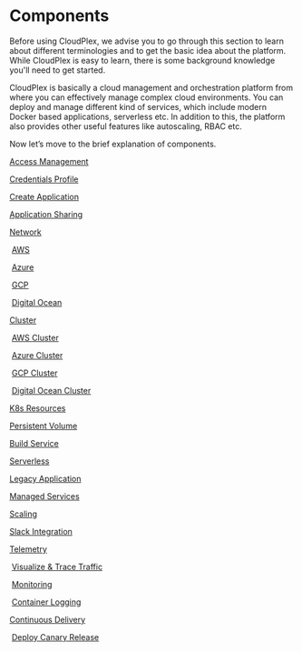 # Components

Before using CloudPlex, we advise you to go through this section to learn about different terminologies and to get the basic idea about the platform. While CloudPlex is easy to learn, there is some background knowledge you'll need to get started. 

CloudPlex is basically a cloud management and orchestration platform from where you can effectively manage complex cloud environments. You can deploy and manage different kind of services, which include modern Docker based applications, serverless etc. In addition to this, the platform also provides other useful features like autoscaling, RBAC etc. 

Now let’s move to the brief explanation of components.

[Access Management](/pages/user-guide/components/access-management/access-management?id=access-management)

[Credentials Profile](/pages/user-guide/components/credentials-profile/credentials-profile?id=credentials-profile)

[Create Application](pages/user-guide/components/application/application?id=application)

[Application Sharing](pages/user-guide/components/application-sharing/application-sharing)

[Network](/pages/user-guide/components/network/network?id=networking)

​	[AWS](/pages/user-guide/components/network/aws-network/aws-network)

​	[Azure](/pages/user-guide/components/network/azure-network/azure-network)

​	[GCP](/pages/user-guide/components/network/gcp-network/gcp-network)

​	[Digital Ocean](/pages/user-guide/components/network/do-network/do-network)

[Cluster](/pages/user-guide/components/cluster/cluster?id=cluster)

​	[AWS Cluster](/pages/user-guide/components/cluster/aws-cluster/aws-cluster)

​	[Azure Cluster](/pages/user-guide/components/cluster/azure-cluster/azure-cluster)

​	[GCP Cluster](/pages/user-guide/components/cluster/gcp-cluster/gcp-cluster)

​	[Digital Ocean Cluster](/pages/user-guide/components/cluster/do-cluster/do-cluster)

[K8s Resources](/pages/user-guide/components/k8s-resources/k8s-resources?id=k8s-resources)

[Persistent Volume](/pages/user-guide/components/persistent-volume/persistent-volume?id=persistent-volume)

[Build Service](/pages/user-guide/components/build-service/build-service)

[Serverless](/pages/user-guide/components/serverless/serverless?id=serverless)

[Legacy Application](/pages/user-guide/components/legacy-applications/legacy-applications?id=legacy-application)

[Managed Services](/pages/user-guide/components/managed-service/managed-service?id=managed-services)

[Scaling](/pages/user-guide/components/scaling/scaling?id=scaling)

[Slack Integration](/pages/user-guide/components/slack-integration/slack-integration)

[Telemetry](pages/user-guide/tutorials/telemetry/telemetry)

​	[Visualize & Trace Traffic](pages/user-guide/tutorials/telemetry/visualize-trace-traffic/visualize-trace-traffic)

​	[Monitoring](pages/user-guide/tutorials/telemetry/monitoring/monitoring)

​	[Container Logging](pages/user-guide/tutorials/telemetry/container-logging/container-logging)

[Continuous Delivery](pages/user-guide/tutorials/continuous-delivery/continuous-delivery)

​	[Deploy Canary Release](pages/user-guide/tutorials/continuous-delivery/deploy-canary-release/deploy-canary-release)